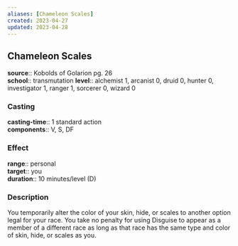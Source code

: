 ```yaml
---
aliases: [Chameleon Scales]
created: 2023-04-27
updated: 2023-04-28
---
```


## Chameleon Scales

**source**:: Kobolds of Golarion pg. 26  
**school**:: transmutation
**level**:: alchemist 1, arcanist 0, druid 0, hunter 0, investigator 1, ranger 1, sorcerer 0, wizard 0

### Casting

**casting-time**:: 1 standard action  
**components**:: V, S, DF

### Effect

**range**:: personal  
**target**:: you  
**duration**:: 10 minutes/level (D)

### Description

You temporarily alter the color of your skin, hide, or scales to another option legal for your race. You take no penalty for using Disguise to appear as a member of a different race as long as that race has the same type and color of skin, hide, or scales as you.

